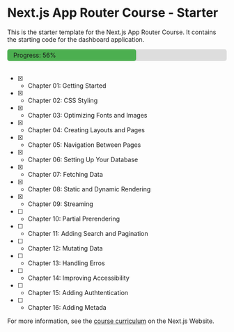 # Next.js App Router Course - Starter

This is the starter template for the Next.js App Router Course. It contains the starting code for the dashboard application.

<div style="background: #ddd; width: 100%; border-radius: 5px;">
  <div style="background: #4caf50; width: 56%; padding: 5px 0; border-radius: 5px; padding-left: 14px">Progress: 56%</div>
</div>

</br>

- [X] - Chapter 01: Getting Started
- [X] - Chapter 02: CSS Styling
- [X] - Chapter 03: Optimizing Fonts and Images
- [X] - Chapter 04: Creating Layouts and Pages
- [X] - Chapter 05: Navigation Between Pages
- [X] - Chapter 06: Setting Up Your Database
- [X] - Chapter 07: Fetching Data
- [X] - Chapter 08: Static and Dynamic Rendering
- [X] - Chapter 09: Streaming
- [ ] - Chapter 10: Partial Prerendering
- [ ] - Chapter 11: Adding Search and Pagination
- [ ] - Chapter 12: Mutating Data
- [ ] - Chapter 13: Handling Erros
- [ ] - Chapter 14: Improving Accessibility
- [ ] - Chapter 15: Adding Authtentication
- [ ] - Chapter 16: Adding Metada

For more information, see the [course curriculum](https://nextjs.org/learn) on the Next.js Website.
